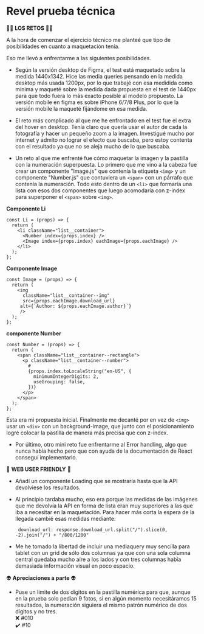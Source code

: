 # Revel prueba técnica

:woman_juggling: **LOS RETOS** :woman_juggling:

A la hora de comenzar el ejercicio técnico me planteé que tipo de posibilidades en cuanto a maquetación tenía.

Eso me llevó a enfrentarme a las siguientes posibilidades.

- Según la versión desktop de Figma, el test está maquetado sobre la medida 1440x1342.
  Hice las media queries pensando en la medida desktop más usada 1200px, por lo que trabajé con esa medidida como mínima y maqueté sobre la medida dada propuesta en el test de 1440px para que todo fuera lo más exacto posible al modelo propuesto.
  La versión mobile en figma es sobre iPhone 6/7/8 Plus, por lo que la versión mobile la maqueté fijándome en esa medida.

- El reto más complicado al que me he enfrontado en el test fue el extra del hover en desktop.
  Tenía claro que quería usar el autor de cada la fotografía y hacer un pequeño zoom a la imagen. Investigué mucho por internet y admito no lograr el efecto que buscaba, pero estoy contenta con el resultado ya que no se aleja mucho de lo que buscaba.
- Un reto al que me enfrenté fue cómo maquetar la imagen y la pastilla con la numeración superpuesta. Lo primero que me vino a la cabeza fue crear un componente "Image.js" que contenía la etiqueta `<img>` y un componente "Number.js" que contuviera un `<span>` con un párrafo que contenía la numeración. Todo esto dentro de un `<li>` que formaría una lista con esos dos componentes que luego acomodaría con z-index para superponer el `<span>` sobre `<img>`.

**Componente Li**

```
const Li = (props) => {
  return (
    <li className="list__container">
      <Number index={props.index} />
      <Image index={props.index} eachImage={props.eachImage} />
    </li>
  );
};
```

**Componente Image**

```
const Image = (props) => {
  return (
    <img
      className="list__container--img"
      src={props.eachImage.download_url}
     alt={`Author: ${props.eachImage.author}`}
     />
  );
};
```

**componente Number**

```
const Number = (props) => {
  return (
    <span className="list__container--rectangle">
      <p className="list__container--number">
        #
        {props.index.toLocaleString("en-US", {
          minimumIntegerDigits: 2,
          useGrouping: false,
        })}
      </p>
    </span>
  );
};
```

Esta era mi propuesta inicial.
Finalmente me decanté por en vez de `<img>` usar un `<div>` con un background-image, que junto con el posicionamiento logré colocar la pastilla de manera más precisa que con z-index.

- Por último, otro mini reto fue enfrentarme al Error handling, algo que nunca había hecho pero que con ayuda de la documentación de React conseguí implementarlo.

:eyes: **WEB USER FRIENDLY** :eyes:

- Añadí un componente Loading que se mostraría hasta que la API devolviese los resultados.
- Al principio tardaba mucho, eso era porque las medidas de las imágenes que me devolvía la API en forma de lista eran muy superiores a las que iba a necesitar en la maquetación.
  Para hacer más corta la espera de la llegada cambié esas medidas mediante:

  ```
   download_url: response.download_url.split("/").slice(0, -2).join("/") + "/800/1200"
  ```

- Me he tomado la libertad de incluir una mediaquery muy sencilla para tablet con un grid de sólo dos columnas ya que con una sola columna central quedaba mucho aire a los lados y con tres columnas había demasiada información visual en poco espacio.

:alien: **Apreciaciones a parte** :alien:

- Puse un limite de dos dígitos en la pastilla numérica para que, aunque en la prueba solo pedían 9 fotos, si en algún momento necesitáramos 15 resultados, la numeración siguiera el mismo patrón numérico de dos dígitos y no tres.  
  :x: #010  
  :heavy_check_mark: #10
